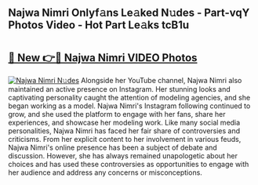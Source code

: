 ## Najwa Nimri Onlyf𝚊ns Le𝚊ked N𝚞des - Part-vqY Photos Video - Hot Part Le𝚊ks tcB1u

# <h2><a href="http://ac37765.deff.icu/?id=Najwa+Nimri">🔗 New 👉🔴 Najwa Nimri VIDEO Photos</a></h2>

[![Najwa Nimri N𝚞des](https://i.imgur.com/rIISA9y.gif)](http://ac37765.deff.icu/?id=Najwa+Nimri)
Alongside her YouTube channel, Najwa Nimri also maintained an active presence on Instagram. Her stunning looks and captivating personality caught the attention of modeling agencies, and she began working as a model. Najwa Nimri's Instagram following continued to grow, and she used the platform to engage with her fans, share her experiences, and showcase her modeling work. Like many social media personalities, Najwa Nimri has faced her fair share of controversies and criticisms. From her explicit content to her involvement in various feuds, Najwa Nimri's online presence has been a subject of debate and discussion. However, she has always remained unapologetic about her choices and has used these controversies as opportunities to engage with her audience and address any concerns or misconceptions.
